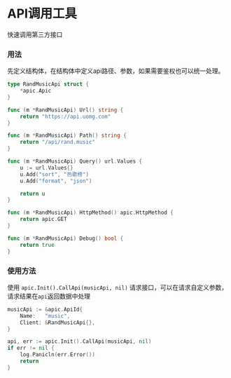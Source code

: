 # API调用工具

快速调用第三方接口

### 用法

先定义结构体，在结构体中定义api路径、参数，如果需要鉴权也可以统一处理。

```go
type RandMusicApi struct {
	*apic.Apic
}

func (m *RandMusicApi) Url() string {
	return "https://api.uomg.com"
}

func (m *RandMusicApi) Path() string {
	return "/api/rand.music"
}

func (m *RandMusicApi) Query() url.Values {
	u := url.Values{}
	u.Add("sort", "热歌榜")
	u.Add("format", "json")

	return u
}

func (m *RandMusicApi) HttpMethod() apic.HttpMethod {
	return apic.GET
}

func (m *RandMusicApi) Debug() bool {
	return true
}
```

### 使用方法

使用 `apic.Init().CallApi(musicApi, nil)` 请求接口，可以在请求自定义参数，请求结果在`api`返回数据中处理


```go
musicApi := &apic.ApiId{
    Name:   "music",
    Client: &RandMusicApi{},
}

api, err := apic.Init().CallApi(musicApi, nil)
if err != nil {
    log.Panicln(err.Error())
    return
}
```